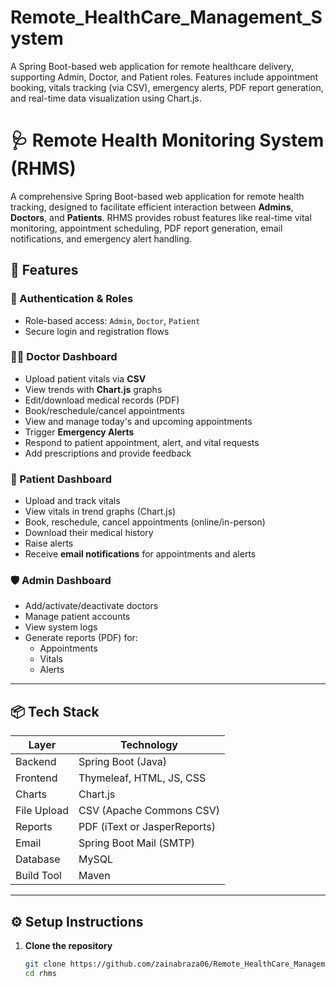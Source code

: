 # Remote_HealthCare_Management_System
A Spring Boot-based web application for remote healthcare delivery, supporting Admin, Doctor, and Patient roles. Features include appointment booking, vitals tracking (via CSV), emergency alerts, PDF report generation, and real-time data visualization using Chart.js.
# 🩺 Remote Health Monitoring System (RHMS)

A comprehensive Spring Boot-based web application for remote health tracking, designed to facilitate efficient interaction between **Admins**, **Doctors**, and **Patients**. RHMS provides robust features like real-time vital monitoring, appointment scheduling, PDF report generation, email notifications, and emergency alert handling.

## 🚀 Features

### 🔐 Authentication & Roles
- Role-based access: `Admin`, `Doctor`, `Patient`
- Secure login and registration flows

### 👨‍⚕️ Doctor Dashboard
- Upload patient vitals via **CSV**
- View trends with **Chart.js** graphs
- Edit/download medical records (PDF)
- Book/reschedule/cancel appointments
- View and manage today's and upcoming appointments
- Trigger **Emergency Alerts**
- Respond to patient appointment, alert, and vital requests
- Add prescriptions and provide feedback

### 👤 Patient Dashboard
- Upload and track vitals
- View vitals in trend graphs (Chart.js)
- Book, reschedule, cancel appointments (online/in-person)
- Download their medical history
- Raise alerts
- Receive **email notifications** for appointments and alerts

### 🛡️ Admin Dashboard
- Add/activate/deactivate doctors
- Manage patient accounts
- View system logs
- Generate reports (PDF) for:
  - Appointments
  - Vitals
  - Alerts

---

## 📦 Tech Stack

| Layer        | Technology                  |
|--------------|-----------------------------|
| Backend      | Spring Boot (Java)          |
| Frontend     | Thymeleaf, HTML, JS, CSS    |
| Charts       | Chart.js                    |
| File Upload  | CSV (Apache Commons CSV)    |
| Reports      | PDF (iText or JasperReports)|
| Email        | Spring Boot Mail (SMTP)     |
| Database     | MySQL                       |
| Build Tool   | Maven                       |

---

## ⚙️ Setup Instructions

1. **Clone the repository**
   ```bash
   git clone https://github.com/zainabraza06/Remote_HealthCare_Management_System.git
   cd rhms
